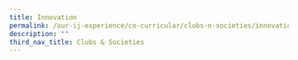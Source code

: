 ```yaml
---
title: Innovation
permalink: /our-ij-experience/co-curricular/clubs-n-societies/innovation
description: ""
third_nav_title: Clubs & Societies
---
```

